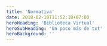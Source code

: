 ```yaml
---
title: 'Normativa'
date: 2018-02-10T11:52:18+07:00
heroHeading: 'Biblioteca Virtual'
heroSubHeading: 'Un poco más de txt'
heroBackground: ''
---
```

